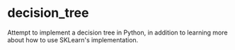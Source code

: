 # decision_tree
Attempt to implement a decision tree in Python, in addition to learning more about how to use SKLearn's implementation.
